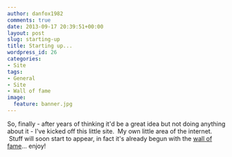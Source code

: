 ```yaml
---
author: danfox1982
comments: true
date: 2013-09-17 20:39:51+00:00
layout: post
slug: starting-up
title: Starting up...
wordpress_id: 26
categories:
- Site
tags:
- General
- Site
- Wall of fame
image:
  feature: banner.jpg
---
```


So, finally - after years of thinking it'd be a great idea but not doing anything about it - I've kicked off this little site.  My own little area of the internet.  Stuff will soon start to appear, in fact it's already begun with the [wall of fame](http://www.danfox.me/?page_id=11)... enjoy!
